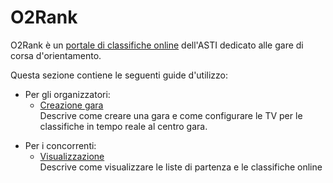 # O2Rank

O2Rank è un [portale di classifiche online](http://classifiche.asti-ticino.ch/o2rank) dell'ASTI dedicato alle gare di corsa d'orientamento.

Questa sezione contiene le seguenti guide d'utilizzo:

- Per gli organizzatori:  
    - [Creazione gara](creazione_gara.md)   
    Descrive come creare una gara e come configurare le TV per le classifiche in tempo reale al centro gara.
<!--
    - [Punti radio](punti_radio.md)  
    Spiega come integrare punti radio come tempi intermedi nelle classifiche online. 
-->
- Per i concorrenti: 
    - [Visualizzazione](visualizzazione.md)  
    Descrive come visualizzare le liste di partenza e le classifiche online 

